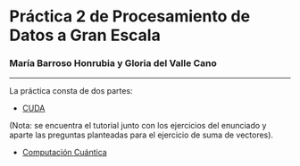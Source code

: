 # Práctica 2 de Procesamiento de Datos a Gran Escala

### María Barroso Honrubia y Gloria del Valle Cano

_________________________________________________

La práctica consta de dos partes:

* [CUDA](cuda/)

(Nota: se encuentra el tutorial junto con los ejercicios del enunciado y aparte las preguntas planteadas para el ejercicio de suma de vectores).

* [Computación Cuántica](computacion\_cuantica/)
